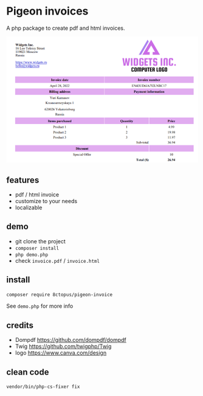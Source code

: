 # Pigeon invoices

A php package to create pdf and html invoices.

![invoice demo screenshot](screenshot.png)

## features

- pdf / html invoice
- customize to your needs
- localizable

## demo

- git clone the project
- `composer install`
- `php demo.php`
- check `invoice.pdf` / `invoice.html`

## install

```sh
composer require 8ctopus/pigeon-invoice
```

See `demo.php` for more info

## credits

- Dompdf https://github.com/dompdf/dompdf
- Twig https://github.com/twigphp/Twig
- logo https://www.canva.com/design

## clean code

```sh
vendor/bin/php-cs-fixer fix
```
